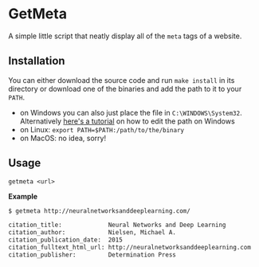 # GetMeta

A simple little script that neatly display all of the `meta` tags of a website.

## Installation

You can either download the source code and run `make install` in its directory or
download one of the binaries and add the path to it to your `PATH`.

- on Windows you can also just place the file in `C:\WINDOWS\System32`.
  Alternatively [here's a tutorial][tutorial] on how to edit the path on Windows
- on Linux: `export PATH=$PATH:/path/to/the/binary`
- on MacOS: no idea, sorry!

## Usage

`getmeta <url>`

**Example**

```bash
$ getmeta http://neuralnetworksanddeeplearning.com/

citation_title:             Neural Networks and Deep Learning
citation_author:            Nielsen, Michael A.
citation_publication_date:  2015
citation_fulltext_html_url: http://neuralnetworksanddeeplearning.com
citation_publisher:         Determination Press
```

[tutorial]: https://www.youtube.com/watch?v=gb9e3m98avk
